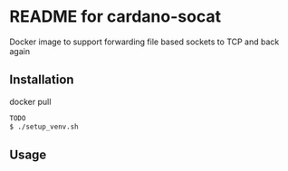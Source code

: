 README for cardano-socat
=============================

Docker image to support forwarding file based sockets to TCP and back again

Installation
------------
docker pull 

```sh
TODO
$ ./setup_venv.sh
```

Usage
-----
